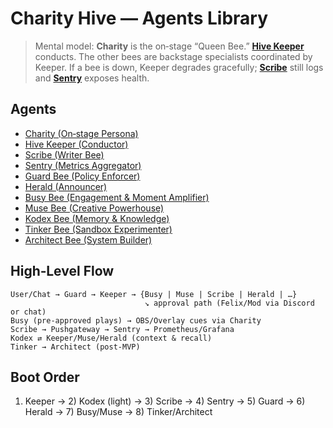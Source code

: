 # Charity Hive — Agents Library

> Mental model: **Charity** is the on‑stage “Queen Bee.” **[Hive Keeper](agents/keeper.md)** conducts. The other bees are backstage specialists coordinated by Keeper. If a bee is down, Keeper degrades gracefully; **[Scribe](agents/scribe.md)** still logs and **[Sentry](agents/sentry.md)** exposes health.

## Agents

- [Charity (On‑stage Persona)](agents/charity.md)
- [Hive Keeper (Conductor)](agents/keeper.md)
- [Scribe (Writer Bee)](agents/scribe.md)
- [Sentry (Metrics Aggregator)](agents/sentry.md)
- [Guard Bee (Policy Enforcer)](agents/guard.md)
- [Herald (Announcer)](agents/herald.md)
- [Busy Bee (Engagement & Moment Amplifier)](agents/busy.md)
- [Muse Bee (Creative Powerhouse)](agents/muse.md)
- [Kodex Bee (Memory & Knowledge)](agents/kodex.md)
- [Tinker Bee (Sandbox Experimenter)](agents/tinker.md)
- [Architect Bee (System Builder)](agents/architect.md)

## High‑Level Flow

```text
User/Chat → Guard → Keeper → {Busy | Muse | Scribe | Herald | …}
                              ↘ approval path (Felix/Mod via Discord or chat)
Busy (pre‑approved plays) → OBS/Overlay cues via Charity
Scribe → Pushgateway → Sentry → Prometheus/Grafana
Kodex ⇄ Keeper/Muse/Herald (context & recall)
Tinker → Architect (post‑MVP)
```

## Boot Order

1) Keeper → 2) Kodex (light) → 3) Scribe → 4) Sentry → 5) Guard → 6) Herald → 7) Busy/Muse → 8) Tinker/Architect
